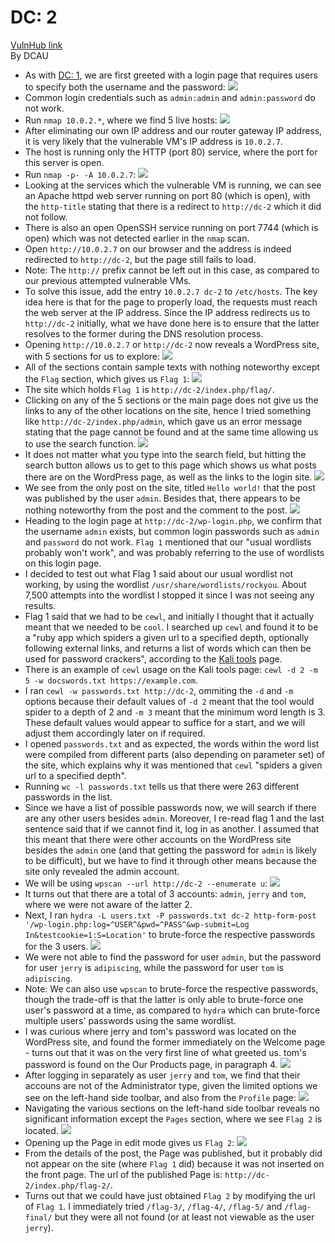 # DC: 2
[VulnHub link](https://www.vulnhub.com/entry/dc-2,311/)  
By DCAU

* As with [DC: 1](https://github.com/leegengyu/CTF-Walkthrough/blob/master/dc-1.md), we are first greeted with a login page that requires users to specify both the username and the password: 
![](/screenshots/dc-2/loginInitial.jpg)
* Common login credentials such as `admin:admin` and `admin:password` do not work.
* Run `nmap 10.0.2.*`, where we find 5 live hosts:
![](/screenshots/dc-2/nmapScan.jpg)
* After eliminating our own IP address and our router gateway IP address, it is very likely that the vulnerable VM's IP address is `10.0.2.7`.
* The host is running only the HTTP (port 80) service, where the port for this server is open.
* Run `nmap -p- -A 10.0.2.7`:
![](/screenshots/dc-2/hostFullScan.jpg)
* Looking at the services which the vulnerable VM is running, we can see an Apache httpd web server running on port 80 (which is open), with the `http-title` stating that there is a redirect to `http://dc-2` which it did not follow.
* There is also an open OpenSSH service running on port 7744 (which is open) which was not detected earlier in the `nmap` scan.
* Open `http://10.0.2.7` on our browser and the address is indeed redirected to `http://dc-2`, but the page still fails to load.
* Note: The `http://` prefix cannot be left out in this case, as compared to our previous attempted vulnerable VMs.
* To solve this issue, add the entry `10.0.2.7 dc-2` to `/etc/hosts`. The key idea here is that for the page to properly load, the requests must reach the web server at the IP address. Since the IP address redirects us to `http://dc-2` initially, what we have done here is to ensure that the latter resolves to the former during the DNS resolution process.
* Opening `http://10.0.2.7` or `http://dc-2` now reveals a WordPress site, with 5 sections for us to explore:
![](/screenshots/dc-2/siteWebServer.jpg)
* All of the sections contain sample texts with nothing noteworthy except the `Flag` section, which gives us `Flag 1`:
![](/screenshots/dc-2/flag1.jpg)
* The site which holds `Flag 1` is `http://dc-2/index.php/flag/`.
* Clicking on any of the 5 sections or the main page does not give us the links to any of the other locations on the site, hence I tried something like `http://dc-2/index.php/admin`, which gave us an error message stating that the page cannot be found and at the same time allowing us to use the search function.
![](/screenshots/dc-2/wordPressMissingPage.jpg)
* It does not matter what you type into the search field, but hitting the search button allows us to get to this page which shows us what posts there are on the WordPress page, as well as the links to the login site.
![](/screenshots/dc-2/wordPressSearch.jpg)
* We see from the only post on the site, titled `Hello world!` that the post was published by the user `admin`. Besides that, there appears to be nothing noteworthy from the post and the comment to the post.
![](/screenshots/dc-2/wordPressPost.jpg)
* Heading to the login page at `http://dc-2/wp-login.php`, we confirm that the username `admin` exists, but common login passwords such as `admin` and `password` do not work. `Flag 1` mentioned that our "usual wordlists probably won't work", and was probably referring to the use of wordlists on this login page.
* I decided to test out what Flag 1 said about our usual wordlist not working, by using the wordlist `/usr/share/wordlists/rockyou`. About 7,500 attempts into the wordlist I stopped it since I was not seeing any results.
* Flag 1 said that we had to be `cewl`, and initially I thought that it actually meant that we needed to be `cool`. I searched up `cewl` and found it to be a "ruby app which spiders a given url to a specified depth, optionally following external links, and returns a list of words which can then be used for password crackers", according to the [Kali tools](https://tools.kali.org/password-attacks/cewl) page.
* There is an example of `cewl` usage on the Kali tools page: `cewl -d 2 -m 5 -w docswords.txt https://example.com`.
* I ran `cewl -w passwords.txt http://dc-2`, ommiting the `-d` and `-m` options because their default values of `-d 2` meant that the tool would spider to a depth of 2 and `-m 3` meant that the minimum word length is 3. These default values would appear to suffice for a start, and we will adjust them accordingly later on if required.
* I opened `passwords.txt` and as expected, the words within the word list were compiled from different parts (also depending on parameter set) of the site, which explains why it was mentioned that `cewl` "spiders a given url to a specified depth".
* Running `wc -l passwords.txt` tells us that there were 263 different passwords in the list.
* Since we have a list of possible passwords now, we will search if there are any other users besides `admin`. Moreover, I re-read flag 1 and the last sentence said that if we cannot find it, log in as another. I assumed that this meant that there were other accounts on the WordPress site besides the `admin` one (and that getting the password for `admin` is likely to be difficult), but we have to find it through other means because the site only revealed the admin account.
* We will be using `wpscan --url http://dc-2 --enumerate u`:
![](/screenshots/dc-2/wpscanUsersResults.jpg)
* It turns out that there are a total of 3 accounts: `admin`, `jerry` and `tom`, where we were not aware of the latter 2.
* Next, I ran `hydra -L users.txt -P passwords.txt dc-2 http-form-post '/wp-login.php:log=^USER^&pwd=^PASS^&wp-submit=Log In&testcookie=1:S=Location'` to brute-force the respective passwords for the 3 users.
![](/screenshots/dc-2/hydraCrackPasswords.jpg)
* We were not able to find the password for user `admin`, but the password for user `jerry` is `adipiscing`, while the password for user `tom` is `adipiscing`.
* Note: We can also use `wpscan` to brute-force the respective passwords, though the trade-off is that the latter is only able to brute-force one user's password at a time, as compared to `hydra` which can brute-force multiple users' passwords using the same wordlist.
* I was curious where jerry and tom's password was located on the WordPress site, and found the former immediately on the Welcome page - turns out that it was on the very first line of what greeted us. tom's password is found on the Our Products page, in paragraph 4.
![](/screenshots/dc-2/wordPressUserjerryPasswordLocation.jpg)
* After logging in separately as user `jerry` and `tom`, we find that their accouns are not of the Administrator type, given the limited options we see on the left-hand side toolbar, and also from the `Profile` page:
![](/screenshots/dc-2/wordPressUserjerryAndtomProfile.jpg.jpg)
* Navigating the various sections on the left-hand side toolbar reveals no significant information except the `Pages` section, where we see `Flag 2` is located.
![](/screenshots/dc-2/flag2Location.jpg)
* Opening up the Page in edit mode gives us `Flag 2`:
![](/screenshots/dc-2/flag2.jpg)
* From the details of the post, the Page was published, but it probably did not appear on the site (where `Flag 1` did) because it was not inserted on the front page. The url of the published Page is: `http://dc-2/index.php/flag-2/`.
* Turns out that we could have just obtained `Flag 2` by modifying the url of `Flag 1`. I immediately tried `/flag-3/`, `/flag-4/`, `/flag-5/` and `/flag-final/` but they were all not found (or at least not viewable as the user `jerry`).
